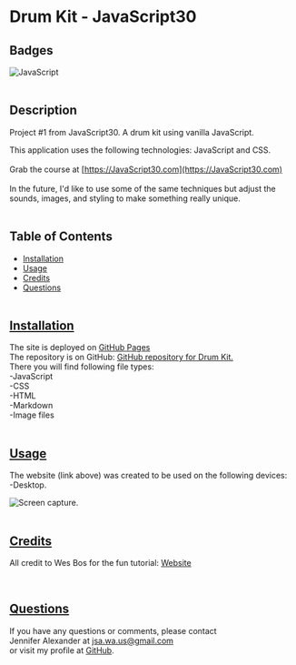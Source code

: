# Drum Kit - JavaScript30


  ## Badges
  ![JavaScript](https://img.shields.io/badge/javascript-%23323330.svg?style=for-the-badge&logo=javascript&logoColor=%23F7DF1E)
  <br><br>
  

  ## Description
  Project #1 from JavaScript30. A drum kit using vanilla JavaScript. 
  <br>

  This application uses the following technologies: JavaScript and CSS.
  <br><br>
  Grab the course at [https://JavaScript30.com](https://JavaScript30.com)
  <br><br>
  In the future, I'd like to use some of the same techniques but adjust the sounds, images, and styling to make something really unique. 
  <br><br>

## Table of Contents
  - [Installation](#installation)
  - [Usage](#usage)
  - [Credits](#credits)
  - [Questions](#questions)
  <br><br>

  ## [Installation](#table-of-contents)
  The site is deployed on [GitHub Pages](https://jsalexan.github.io/drum-kit/)<br>
  The repository is on GitHub: [GitHub repository for Drum Kit.](https://github.com/jsalexan/drum-kit) <br>
  There you will find following file types: <br>
  -JavaScript<br>
  -CSS<br>
  -HTML<br>
  -Markdown<br>
  -Image files<br>
  <br>
  
## [Usage](#table-of-contents)
  The website (link above) was created to be used on the following devices:<br> 
-Desktop.
 

  ![Screen capture.](https://user-images.githubusercontent.com/110498167/221326057-6631338b-ad49-4ed9-8a74-30d29879cbd7.png)
  <br><br>

  ## [Credits](#table-of-contents) 
  All credit to Wes Bos for the fun tutorial: [Website](https://wesbos.com/about)

  
  <br>
 
  ## [Questions](#table-of-contents)
  If you have any questions or comments, please contact <br>Jennifer Alexander at jsa.wa.us@gmail.com <br>or visit my profile at [GitHub](https://github.com/jsalexan/).
  
